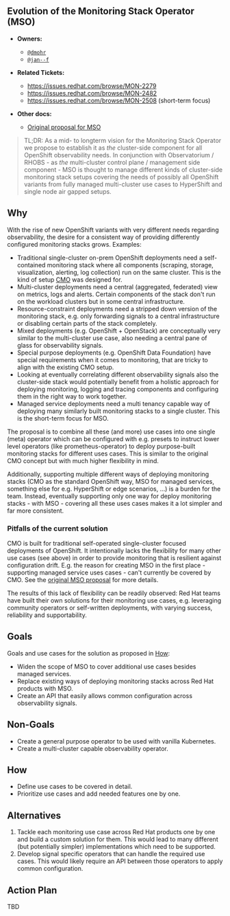 ## Evolution of the Monitoring Stack Operator (MSO)

* **Owners:**
  * [`@dmohr`](https://github.com/danielm0hr)
  * [`@jan--f`](https://github.com/jan--f)

* **Related Tickets:**
  * https://issues.redhat.com/browse/MON-2279
  * https://issues.redhat.com/browse/MON-2482
  * https://issues.redhat.com/browse/MON-2508 (short-term focus)

* **Other docs:**
  * [Original proposal for MSO](https://github.com/openshift/enhancements/blob/master/enhancements/monitoring/monitoring-stack-operator.md)

> TL;DR: As a mid- to longterm vision for the Monitoring Stack Operator we propose to establish it as _the_ cluster-side component for all OpenShift observability needs. In conjunction with Observatorium / RHOBS - as _the_ multi-cluster control plane / management side component - MSO is thought to manage different kinds of cluster-side monitoring stack setups covering the needs of possibly all OpenShift variants from fully managed multi-cluster use cases to HyperShift and single node air gapped setups.

## Why

With the rise of new OpenShift variants with very different needs regarding observability, the desire for a consistent way of providing differently configured monitoring stacks grows. Examples:
- Traditional single-cluster on-prem OpenShift deployments need a self-contained monitoring stack where all components (scraping, storage, visualization, alerting, log collection) run on the same cluster. This is the kind of setup [CMO](https://github.com/openshift/cluster-monitoring-operator) was designed for.
- Multi-cluster deployments need a central (aggregated, federated) view on metrics, logs and alerts. Certain components of the stack don't run on the workload clusters but in some central infrastructure.
- Resource-constraint deployments need a stripped down version of the monitoring stack, e.g. only forwarding signals to a central infrastructure or disabling certain parts of the stack completely.
- Mixed deployments (e.g. OpenShift + OpenStack) are conceptually very similar to the multi-cluster use case, also needing a central pane of glass for observability signals.
- Special purpose deployments (e.g. OpenShift Data Foundation) have special requirements when it comes to monitoring, that are tricky to align with the existing CMO setup.
- Looking at eventually correlating different observability signals also the cluster-side stack would potentially benefit from a holistic approach for deploying monitoring, logging and tracing components and configuring them in the right way to work together.
- Managed service deployments need a multi tenancy capable way of deploying many similarly built monitoring stacks to a single cluster. This is the short-term focus for MSO.

The proposal is to combine all these (and more) use cases into one single (meta) operator which can be configured with e.g. presets to instruct lower level operators (like prometheus-operator) to deploy purpose-built monitoring stacks for different uses cases. This is similar to the original CMO concept but with much higher flexibility in mind.

Additionally, supporting multiple different ways of deploying monitoring stacks (CMO as the standard OpenShift way, MSO for managed services, something else for e.g. HyperShift or edge scenarios, ...) is a burden for the team. Instead, eventually supporting only one way for deploy monitoring stacks - with MSO - covering all these uses cases makes it a lot simpler and far more consistent.

### Pitfalls of the current solution

CMO is built for traditional self-operated single-cluster focused deployments of OpenShift. It intentionally lacks the flexibility for many other use cases (see above) in order to provide monitoring that is resilient against configuration drift. E.g. the reason for creating MSO in the first place - supporting managed service uses cases - can't currently be covered by CMO. See the [original MSO proposal](https://github.com/openshift/enhancements/blob/master/enhancements/monitoring/monitoring-stack-operator.md) for more details.

The results of this lack of flexibility can be readily observed: Red Hat teams have built their own solutions for their monitoring use cases, e.g. leveraging community operators or self-written deployments, with varying success, reliability and supportability.

## Goals

Goals and use cases for the solution as proposed in [How](#how):

* Widen the scope of MSO to cover additional use cases besides managed services.
* Replace existing ways of deploying monitoring stacks across Red Hat products with MSO.
* Create an API that easily allows common configuration across observability signals.

## Non-Goals

* Create a general purpose operator to be used with vanilla Kubernetes.
* Create a multi-cluster capable observability operator.

## How

* Define use cases to be covered in detail.
* Prioritize use cases and add needed features one by one.

## Alternatives

1. Tackle each monitoring use case across Red Hat products one by one and build a custom solution for them. This would lead to many different (but potentially simpler) implementations which need to be supported.
2. Develop signal specific operators that can handle the required use cases. This would likely require an API between those operators to apply common configuration.

## Action Plan

TBD

